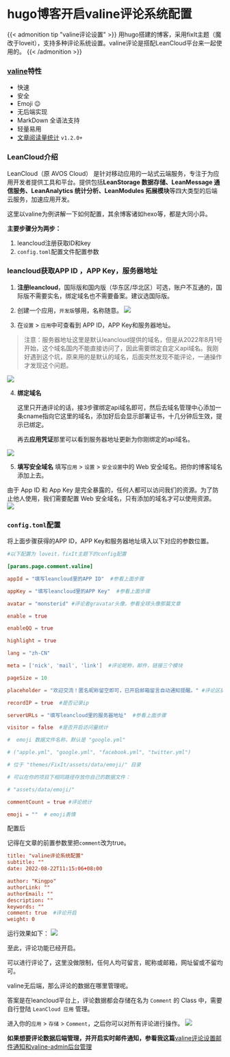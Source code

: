 # hugo博客开启valine评论系统配置


<!--more-->

{{< admonition tip "valine评论设置" >}}
用hugo搭建的博客，采用fixIt主题（魔改于loveit），支持多种评论系统设置。valine评论是搭配LeanCloud平台来一起使用的。
{{< /admonition >}}


### [valine](https://valine.js.org/)特性

-   快速
-   安全
-   Emoji 😉
-   无后端实现
-   MarkDown 全语法支持
-   轻量易用
-   [文章阅读量统计](https://valine.js.org/visitor.html) `v1.2.0+`

### LeanCloud介绍
LeanCloud（原 AVOS Cloud） 是针对移动应用的一站式云端服务，专注于为应用开发者提供工具和平台。提供包括**LeanStorage 数据存储、LeanMessage 通信服务、LeanAnalytics 统计分析、LeanModules 拓展模块**等四大类型的后端云服务，加速应用开发。

这里以valine为例讲解一下如何配置，其余博客诸如hexo等，都是大同小异。

**主要步骤分为两步：**

1.  leancloud注册获取ID和key
2. `config.toml`配置文件配置参数 


### leancloud获取APP ID ，APP Key，服务器地址
1. **注册leancloud**，国际版和国内版（华东区/华北区）可选，账户不互通的，国际版不需要实名，绑定域名也不需要备案。建议选国际版。
2. 创建一个应用，`开发版`够用，名称随意。
![](https://s3.bmp.ovh/imgs/2022/08/23/3c7ae83b11964f52.png)

3. 在`设置` > `应用`中可查看到 APP ID，APP Key和服务器地址。

> 注意：服务器地址这里是默认leancloud提供的域名，但是从2022年8月1号开始，这个域名国内不能直接访问了，因此需要绑定自定义api域名。我刚好遇到这个坑，原来用的是默认的域名，后面突然发现不能评论，一通操作才发现这个问题。

![](https://s3.bmp.ovh/imgs/2022/08/23/3f85839cd5f21b2d.png)

4. **绑定域名**

	这里只开通评论的话，接3步骤绑定api域名即可，然后去域名管理中心添加一条cname指向它这里的域名，添加好后会显示部署证书，十几分钟后生效，提示已绑定。

	再去**应用凭证**那里可以看到服务器地址更新为你刚绑定的api域名。

![](https://s3.bmp.ovh/imgs/2022/08/23/2e9ebace344ddb15.png)


5. **填写安全域名**
填写`应用` > `设置` > `安全设置`中的 Web 安全域名。把你的博客域名添加上去。

由于 App ID 和 App Key 是完全暴露的，任何人都可以访问我们的资源。为了防止他人使用，我们需要配置 Web 安全域名，只有添加的域名才可以使用资源。
![](https://s3.bmp.ovh/imgs/2022/08/23/6d6eff52af936782.png)

### `config.toml`配置

将上面步骤获得的APP ID，APP Key和服务器地址填入以下对应的参数位置。

~~~toml
#以下配置为 loveit，fixIt主题下的config配置

[params.page.comment.valine]

appId = "填写leancloud里的APP ID"  #参看上面步骤

appKey = "填写leancloud里的APP Key"  #参看上面步骤

avatar = "monsterid" #评论者gravatar头像，参看全球头像那篇文章

enable = true

enableQQ = true  

highlight = true

lang = "zh-CN"  

meta = ['nick', 'mail', 'link']  #评论昵称，邮件，链接三个模块

pageSize = 10 

placeholder = "欢迎交流！匿名昵称留空即可，已开启邮箱留言自动通知提醒。" #评论区提醒文字

recordIP = true  #是否记录ip

serverURLs = "填写leancloud里的服务器地址"  #参看上面步骤

visitor = false  #是否开启访问量统计

#  emoji 数据文件名称，默认是 "google.yml"

# ("apple.yml", "google.yml", "facebook.yml", "twitter.yml")

# 位于 "themes/FixIt/assets/data/emoji/" 目录

# 可以在你的项目下相同路径存放你自己的数据文件：

# "assets/data/emoji/"

commentCount = true #评论统计

emoji = ""  # emoji表情


~~~


配置后

记得在文章的前置参数里把`comment`改为true。
``` toml
title: "valine评论系统配置"
subtitle: ""
date: 2022-08-22T11:15:06+08:00

author: "Kingpo"
authorLink: ""
authorEmail: ""
description: ""
keywords: ""
comment: true  #评论开启
weight: 0
```


运行效果如下：
![](https://s3.bmp.ovh/imgs/2022/08/23/fca811ded03ff90f.png)


至此，评论功能已经开启。

可以进行评论了，这里没做限制，任何人均可留言，昵称或邮箱，网址留或不留均可。

valine无后端，那么评论的数据在哪里管理呢。

答案是在leancloud平台上，评论数据都会存储在名为 `Comment` 的 Class 中，需要自行登陆 `LeanCloud 应用` 管理。

进入你的`应用` > `存储` > `Comment`，之后你可以对所有评论进行操作。
![](https://s3.bmp.ovh/imgs/2022/08/23/4f0de8a3925b9f55.png)


**如果想要评论数据后端管理，并开启实时邮件通知，参看我这篇**[valine评论设置邮件通知和valine-admin后台管理](/posts/202208/技术valine评论设置邮件通知和valine-admin后台管理/)
